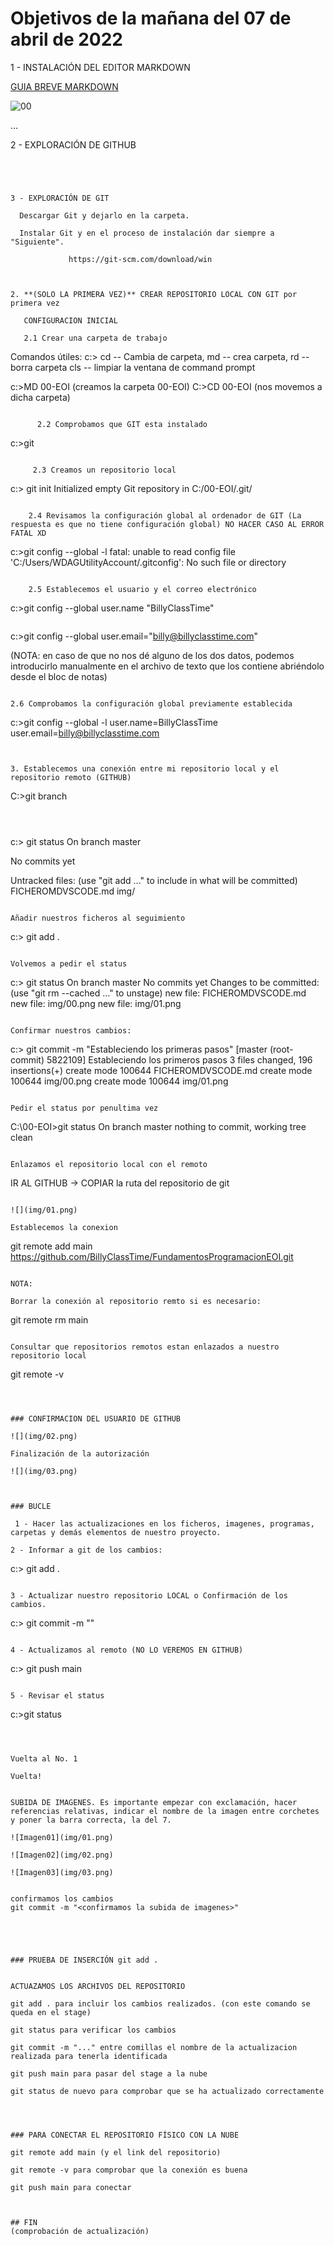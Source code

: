 # Objetivos de la mañana del 07 de abril de 2022

1 - INSTALACIÓN DEL EDITOR MARKDOWN

[GUIA BREVE MARKDOWN ](http://fobos.inf.um.es/R/taller5j/30-markdown/guiabreve.pdf)

![00](img/00.png)

...


2 - EXPLORACIÓN DE GITHUB

```




3 - EXPLORACIÓN DE GIT

  Descargar Git y dejarlo en la carpeta.

  Instalar Git y en el proceso de instalación dar siempre a "Siguiente".

​			  https://git-scm.com/download/win



2. **(SOLO LA PRIMERA VEZ)** CREAR REPOSITORIO LOCAL CON GIT por primera vez 

   CONFIGURACION INICIAL 

   2.1 Crear una carpeta de trabajo

```
Comandos útiles:
c:> cd -- Cambia de carpeta, md -- crea carpeta, rd -- borra carpeta
    cls -- limpiar la ventana de command prompt
    
c:>MD 00-EOI (creamos la carpeta 00-EOI)
C:>CD 00-EOI (nos movemos a dicha carpeta)
```

​      2.2 Comprobamos que GIT esta instalado 

```
c:>git
```

​     2.3 Creamos un repositorio local

```
c:> git init 
Initialized empty Git repository in C:/00-EOI/.git/
```

​    2.4 Revisamos la configuración global al ordenador de GIT (La respuesta es que no tiene configuración global) NO HACER CASO AL ERROR FATAL XD

```
c:>git config --global -l
fatal: unable to read config file 'C:/Users/WDAGUtilityAccount/.gitconfig': No such file or directory
```

​    2.5 Establecemos el usuario y el correo electrónico

```
c:>git config --global user.name "BillyClassTime"
```

```
c:>git config --global user.email="billy@billyclasstime.com" 

(NOTA: en caso de que no nos dé alguno de los dos datos, podemos introducirlo manualmente en el archivo de texto que los contiene abriéndolo desde el bloc de notas)
```

2.6 Comprobamos la configuración global previamente establecida

```
c:>git config --global -l
user.name=BillyClassTime
user.email=billy@billyclasstime.com
```


3. Establecemos una conexión entre mi repositorio local y el repositorio remoto (GITHUB)

 ```
C:>git branch
<no muestra nada>
 ```



```
c:> git status
On branch master

No commits yet

Untracked files:
  (use "git add <file>..." to include in what will be committed)
        FICHEROMDVSCODE.md
        img/
```

Añadir nuestros ficheros al seguimiento

```
c:> git add .
```

Volvemos a pedir el status

```
c:> git status
On branch master
No commits yet
Changes to be committed:
  (use "git rm --cached <file>..." to unstage)
        new file:   FICHEROMDVSCODE.md
        new file:   img/00.png
        new file:   img/01.png
```

Confirmar nuestros cambios:

```
c:> git commit -m "Estableciendo los primeras pasos"
[master (root-commit) 5822109] Estableciendo los primeros pasos
 3 files changed, 196 insertions(+)
 create mode 100644 FICHEROMDVSCODE.md
 create mode 100644 img/00.png
 create mode 100644 img/01.png
```

Pedir el status por penultima vez

```
C:\00-EOI>git status
On branch master
nothing to commit, working tree clean
```

Enlazamos el repositorio local con el remoto

```
IR AL GITHUB -> COPIAR la ruta del repositorio de git
```

![](img/01.png)

Establecemos la conexion

```
git remote add main https://github.com/BillyClassTime/FundamentosProgramacionEOI.git
```

NOTA:

Borrar la conexión al repositorio remto si es necesario:

```
git remote rm main
```

Consultar que repositorios remotos estan enlazados a nuestro repositorio local

```
git remote -v
```



### CONFIRMACION DEL USUARIO DE GITHUB

![](img/02.png)

Finalización de la autorización

![](img/03.png)



### BUCLE

 1 - Hacer las actualizaciones en los ficheros, imagenes, programas, carpetas y demás elementos de nuestro proyecto.

2 - Informar a git de los cambios:

```
c:><caperta del proyecto> git add .
```

3 - Actualizar nuestro repositorio LOCAL o Confirmación de los cambios.

```
c:><caperta del proyecto> git commit -m "<TEXTO CON LA OBSERVACION DE LA CONFIRMACION>"
```

4 - Actualizamos al remoto (NO LO VEREMOS EN GITHUB)

```
c:><caperta del proyecto> git push main
```

5 - Revisar el status

```
c:><caperta del proyecto>git status
```



Vuelta al No. 1

Vuelta!


SUBIDA DE IMAGENES. Es importante empezar con exclamación, hacer referencias relativas, indicar el nombre de la imagen entre corchetes y poner la barra correcta, la del 7.

![Imagen01](img/01.png)

![Imagen02](img/02.png)

![Imagen03](img/03.png)


confirmamos los cambios
git commit -m "<confirmamos la subida de imagenes>"





### PRUEBA DE INSERCIÓN git add .


ACTUAZAMOS LOS ARCHIVOS DEL REPOSITORIO

git add . para incluir los cambios realizados. (con este comando se queda en el stage)

git status para verificar los cambios

git commit -m "..." entre comillas el nombre de la actualizacion realizada para tenerla identificada

git push main para pasar del stage a la nube

git status de nuevo para comprobar que se ha actualizado correctamente




### PARA CONECTAR EL REPOSITORIO FÍSICO CON LA NUBE

git remote add main (y el link del repositorio)

git remote -v para comprobar que la conexión es buena

git push main para conectar



## FIN
(comprobación de actualización)